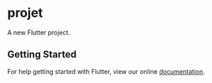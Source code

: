 # projet

A new Flutter project.

## Getting Started

For help getting started with Flutter, view our online
[documentation](https://flutter.io/).
